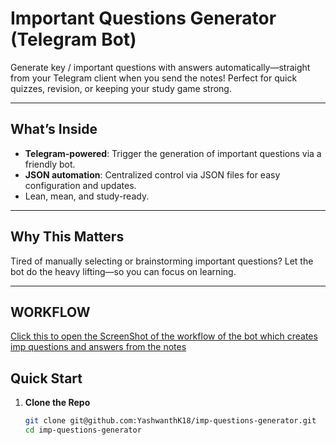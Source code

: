 #  Important Questions Generator (Telegram Bot)

Generate key / important questions with answers automatically—straight from your Telegram client when you send the notes! Perfect for quick quizzes, revision, or keeping your study game strong.

---

##  What’s Inside
- **Telegram-powered**: Trigger the generation of important questions via a friendly bot.
- **JSON automation**: Centralized control via JSON files for easy configuration and updates.
- Lean, mean, and study-ready.

---

##  Why This Matters
Tired of manually selecting or brainstorming important questions? Let the bot do the heavy lifting—so you can focus on learning.

---

##  WORKFLOW

[Click this to open the ScreenShot of the workflow of the bot which creates imp questions and answers from the notes]([https://github.com/YashwanthK18/imp-questions-generator/blob/master/imp-questions-generator.json](https://github.com/YashwanthK18/imp-questions-generator/blob/master/Screenshot%20(145).png))

##  Quick Start

1. **Clone the Repo**
   ```bash
   git clone git@github.com:YashwanthK18/imp-questions-generator.git
   cd imp-questions-generator
